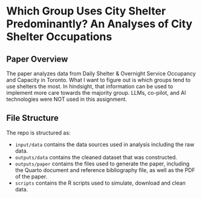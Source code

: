 # Which Group Uses City Shelter Predominantly? An Analyses of City Shelter Occupations

## Paper Overview

The paper analyzes data from Daily Shelter & Overnight Service Occupancy and Capacity in Toronto. What I want to figure out is which groups tend to use shelters the most. In hindsight, that information can be used to implement more care towards
the majority group. LLMs, co-pilot, and AI technologies were NOT used in this assignment.

## File Structure

The repo is structured as:

-   `input/data` contains the data sources used in analysis including the raw data.
-   `outputs/data` contains the cleaned dataset that was constructed.
-   `outputs/paper` contains the files used to generate the paper, including the Quarto document and reference bibliography file, as well as the PDF of the paper. 
-   `scripts` contains the R scripts used to simulate, download and clean data.